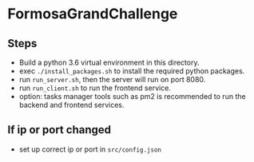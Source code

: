 # FormosaGrandChallenge

## Steps
- Build a python 3.6 virtual environment in this directory.
- exec `./install_packages.sh` to install the required python packages.
- run `run_server.sh`, then the server will run on port 8080.
- run `run_client.sh` to run the frontend service.
- option: tasks manager tools such as pm2 is recommended to run the backend and frontend services.

## If ip or port changed
- set up correct ip or port in `src/config.json`
